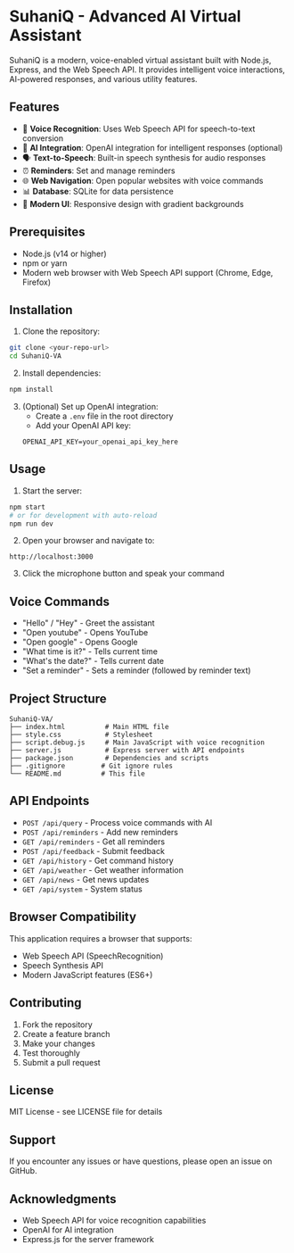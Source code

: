 # SuhaniQ - Advanced AI Virtual Assistant

SuhaniQ is a modern, voice-enabled virtual assistant built with Node.js, Express, and the Web Speech API. It provides intelligent voice interactions, AI-powered responses, and various utility features.

## Features

- 🎤 **Voice Recognition**: Uses Web Speech API for speech-to-text conversion
- 🤖 **AI Integration**: OpenAI integration for intelligent responses (optional)
- 🗣️ **Text-to-Speech**: Built-in speech synthesis for audio responses
- ⏰ **Reminders**: Set and manage reminders
- 🌐 **Web Navigation**: Open popular websites with voice commands
- 📊 **Database**: SQLite for data persistence
- 🎨 **Modern UI**: Responsive design with gradient backgrounds

## Prerequisites

- Node.js (v14 or higher)
- npm or yarn
- Modern web browser with Web Speech API support (Chrome, Edge, Firefox)

## Installation

1. Clone the repository:
```bash
git clone <your-repo-url>
cd SuhaniQ-VA
```

2. Install dependencies:
```bash
npm install
```

3. (Optional) Set up OpenAI integration:
   - Create a `.env` file in the root directory
   - Add your OpenAI API key:
   ```
   OPENAI_API_KEY=your_openai_api_key_here
   ```

## Usage

1. Start the server:
```bash
npm start
# or for development with auto-reload
npm run dev
```

2. Open your browser and navigate to:
```
http://localhost:3000
```

3. Click the microphone button and speak your command

## Voice Commands

- "Hello" / "Hey" - Greet the assistant
- "Open youtube" - Opens YouTube
- "Open google" - Opens Google
- "What time is it?" - Tells current time
- "What's the date?" - Tells current date
- "Set a reminder" - Sets a reminder (followed by reminder text)

## Project Structure

```
SuhaniQ-VA/
├── index.html          # Main HTML file
├── style.css           # Stylesheet
├── script.debug.js     # Main JavaScript with voice recognition
├── server.js           # Express server with API endpoints
├── package.json        # Dependencies and scripts
├── .gitignore         # Git ignore rules
└── README.md          # This file
```

## API Endpoints

- `POST /api/query` - Process voice commands with AI
- `POST /api/reminders` - Add new reminders
- `GET /api/reminders` - Get all reminders
- `POST /api/feedback` - Submit feedback
- `GET /api/history` - Get command history
- `GET /api/weather` - Get weather information
- `GET /api/news` - Get news updates
- `GET /api/system` - System status

## Browser Compatibility

This application requires a browser that supports:
- Web Speech API (SpeechRecognition)
- Speech Synthesis API
- Modern JavaScript features (ES6+)

## Contributing

1. Fork the repository
2. Create a feature branch
3. Make your changes
4. Test thoroughly
5. Submit a pull request

## License

MIT License - see LICENSE file for details

## Support

If you encounter any issues or have questions, please open an issue on GitHub.

## Acknowledgments

- Web Speech API for voice recognition capabilities
- OpenAI for AI integration
- Express.js for the server framework
